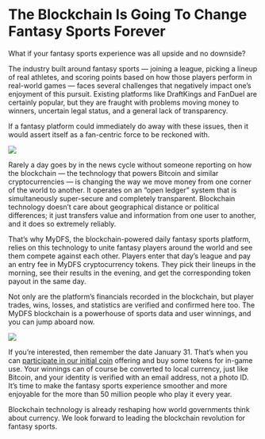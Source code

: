 
# The Blockchain Is Going To Change Fantasy Sports Forever

What if your fantasy sports experience was all upside and no downside?

The industry built around fantasy sports — joining a league, picking a lineup of real athletes, and scoring points based on how those players perform in real-world games — faces several challenges that negatively impact one’s enjoyment of this pursuit. Existing platforms like DraftKings and FanDuel are certainly popular, but they are fraught with problems moving money to winners, uncertain legal status, and a general lack of transparency.

If a fantasy platform could immediately do away with these issues, then it would assert itself as a fan-centric force to be reckoned with.

![](https://cdn-images-1.medium.com/max/3200/1*eymsX1ksdDXUO4Lp5LhJLg.jpeg)

Rarely a day goes by in the news cycle without someone reporting on how the blockchain — the technology that powers Bitcoin and similar cryptocurrencies — is changing the way we move money from one corner of the world to another. It operates on an “open ledger” system that is simultaneously super-secure and completely transparent. Blockchain technology doesn’t care about geographical distance or political differences; it just transfers value and information from one user to another, and it does so extremely reliably.

That’s why MyDFS, the blockchain-powered daily fantasy sports platform, relies on this technology to unite fantasy players around the world and see them compete against each other. Players enter that day’s league and pay an entry fee in MyDFS cryptocurrency tokens. They pick their lineups in the morning, see their results in the evening, and get the corresponding token payout in the same day.

Not only are the platform’s financials recorded in the blockchain, but player trades, wins, losses, and statistics are verified and confirmed here too. The MyDFS blockchain is a powerhouse of sports data and user winnings, and you can jump aboard now.

![](https://cdn-images-1.medium.com/max/3200/1*QrWUlLhzds6DaF596awHTA.jpeg)

If you’re interested, then remember the date January 31. That’s when you can [participate in our initial coin](https://mydfs.net) offering and buy some tokens for in-game use. Your winnings can of course be converted to local currency, just like Bitcoin, and your identity is verified with an email address, not a photo ID. It’s time to make the fantasy sports experience smoother and more enjoyable for the more than 50 million people who play it every year.

Blockchain technology is already reshaping how world governments think about currency. We look forward to leading the blockchain revolution for fantasy sports.

